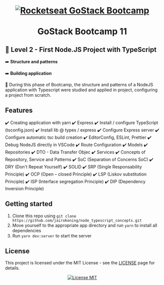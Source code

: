 <h1 align="center">
<br>
	<a href="https://rocketseat.com.br/gostack">
  <img src="https://i.pinimg.com/originals/d6/1f/ac/d61facac9cb3d1ef113bb67634707a0c.jpg" alt="Rocketseat GoStack Bootcamp">
	</a>
<br>
<br>
GoStack Bootcamp 11
</h1>

## :checkered_flag: Level 2 - First Node.JS Project with TypeScript


 :arrow_right: **Structure and patterns**

 :arrow_right: **Building application**

:red_circle: During this phase of Bootcamp, the structure and patterns of a NodeJS application with Typescript were studied and applied in project, configuring a project from scratch.

## Features
:heavy_check_mark: Creating application with yarn
:heavy_check_mark: Express
:heavy_check_mark: Install / configure TypeScript (tsconfig.json)
:heavy_check_mark: Install lib @ types / express
:heavy_check_mark: Configure Express server
:heavy_check_mark: Configure automatic tsc build creation
:heavy_check_mark: EditorConfig, ESLint, Prettier
:heavy_check_mark: Debug NodeJS directly in VSCode
:heavy_check_mark: Route Configuration
:heavy_check_mark: Models
:heavy_check_mark: Repositories
:heavy_check_mark: DTO - Data Transfer Objec
:heavy_check_mark: Services
:heavy_check_mark: Concepts of Repository, Service and Patterns
:heavy_check_mark: SoC (Separation of Concerns SoC)
:heavy_check_mark: DRY (Don't Repeat Yourself)
:heavy_check_mark: SOLID
:heavy_check_mark: SRP (Single Responsability Principle)
:heavy_check_mark: OCP (Open – closed Principle)
:heavy_check_mark: LSP (Liskov substitution Principle)
:heavy_check_mark: ISP (Interface segregation Principle)
:heavy_check_mark: DIP (Dependency Inversion Principle)

## Getting started

1. Clone this repo using `git clone https://github.com/jairokoning/node_typescript_concepts.git`
2. Move yourself to the appropriate app directory and run `yarn` to install all dependencies
3. Run `yarn dev:server` to start the server

## License

This project is licensed under the MIT License - see the [LICENSE](https://opensource.org/licenses/MIT) page for details.

<p align="center">
  <a href="https://opensource.org/licenses/MIT">
    <img src="https://img.shields.io/badge/License-MIT-blue.svg" alt="License MIT">
  </a>
</p>
